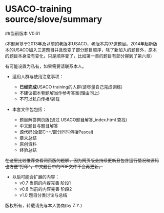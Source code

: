 USACO-training source/slove/summary
==============
##当前版本 V0.61

(本题解基于2013年及以前的老版本USACO，老版本共97道题目。2014年起新版本的USACO加入三道题目并且改变了部分题目顺序，除了新加入的题目外，原本的题目本身没有变化，只是顺序变了，比如第一章的题目有部分挪到了第六章)

有可能设置为私有，如果需要请联系本人。

* 适用人群与使用注意事项：
    * **已经完成**USACO training的人群(请尽量自己完成训练)
    * 不建议把本套题解当作参考答案(理由同上)
    * 不可以私自传播/转载

* 本套文件包包括：
    * 题目解答网页版(通过 USACO题目解答_index.html 查找)
    * 中文题目与题目解答
    * 源代码(全部C++/部分同时包括Pascal)
    * 章末总结
    * 原创资料
    * 经验总结

~~在这里比较推荐查看网页版的题解，因为网页版会持续更新且包含运行情况和源码也方便"打印"，中文题目中的PDF文件不会再更新。~~

* 以后可能会扩展的内容：
    * v0.7 当前的内容完善 阶段1
    * v0.8 当前的内容完善 阶段2
    * v1.0 题目分类讨论与总结

版权所有，转载请先与本人协商(by Z.Y.)
